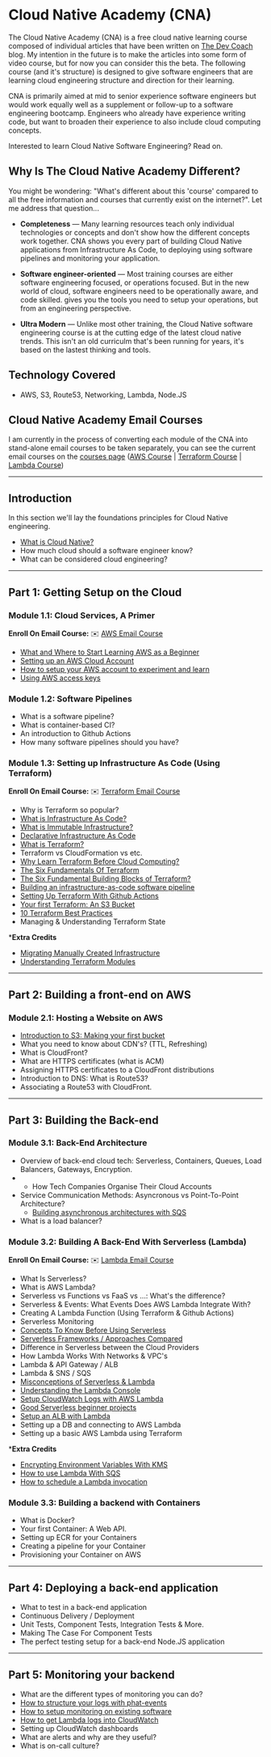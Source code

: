 # Cloud Native Academy (CNA)

The Cloud Native Academy (CNA) is a free cloud native learning course composed of individual articles that have been written on [The Dev Coach](http://thedevcoach.co.uk/) blog. My intention in the future is to make the articles into some form of video course, but for now you can consider this the beta. The following course (and it's structure) is designed to give software engineers that are learning cloud engineering structure and direction for their learning. 

CNA is primarily aimed at mid to senior experience software engineers but would work equally well as a supplement or follow-up to a software engineering bootcamp. Engineers who already have experience writing code, but want to broaden their experience to also include cloud computing concepts. 

Interested to learn Cloud Native Software Engineering? Read on. 

## Why Is The Cloud Native Academy Different?

You might be wondering: "What's different about this 'course' compared to all the free information and courses that currently exist on the internet?". Let me address that question...

* **Completeness** — Many learning resources teach only individual technologies or concepts and don't show how the different concepts work together. CNA shows you every part of building Cloud Native applications from Infrastructure As Code, to deploying using software pipelines and monitoring your application. 

* **Software engineer-oriented** — Most training courses are either software engineering focused, or operations focused. But in the new world of cloud, software engineers need to be operationally aware, and code skilled. gives you the tools you need to setup your operations, but from an engineering perspective. 

* **Ultra Modern** — Unlike most other training, the Cloud Native software engineering course is at the cutting edge of the latest cloud native trends. This isn't an old curriculm that's been running for years, it's based on the lastest thinking and tools.

## Technology Covered

* AWS, S3, Route53, Networking, Lambda, Node.JS

## Cloud Native Academy Email Courses

I am currently in the process of converting each module of the CNA into stand-alone email courses to be taken separately, you can see the current email courses on the [courses page](http://courses.thedevcoach.co.uk/) ([AWS Course](https://aws.thedevcoach.co.uk/) | [Terraform Course](https://terraform.thedevcoach.co.uk/)
| [Lambda Course](https://lambda.thedevcoach.co.uk/))

---

## Introduction

In this section we'll lay the foundations principles for Cloud Native engineering. 

* [What is Cloud Native?](https://www.thedevcoach.co.uk/what-is-a-cloud-native-software-engineer/)
* How much cloud should a software engineer know? 
* What can be considered cloud engineering? 

---

## Part 1: Getting Setup on the Cloud

### Module 1.1: Cloud Services, A Primer

**Enroll On Email Course:** ✉️ [AWS Email Course](https://aws.thedevcoach.co.uk/)

* [What and Where to Start Learning AWS as a Beginner](https://www.thedevcoach.co.uk/start-learning-aws-beginner/)
* [Setting up an AWS Cloud Account](https://www.thedevcoach.co.uk/how-to-setup-an-aws-to-experiment-and-learn/)
* [How to setup your AWS account to experiment and learn](https://www.thedevcoach.co.uk/how-to-setup-an-aws-to-experiment-and-learn/)
* [Using AWS access keys](https://www.thedevcoach.co.uk/aws-access-keys/)

### Module 1.2: Software Pipelines

* What is a software pipeline? 
* What is container-based CI?
* An introduction to Github Actions
* How many software pipelines should you have?

### Module 1.3: Setting up Infrastructure As Code (Using Terraform)

**Enroll On Email Course:** ✉️ [Terraform Email Course](https://terraform.thedevcoach.co.uk/)

* Why is Terraform so popular?
* [What is Infrastructure As Code?](https://www.thedevcoach.co.uk/infrastructure-as-code/)
* [What is Immutable Infrastructure?](https://www.thedevcoach.co.uk/what-is-immutable-infrastructure/)
* [Declarative Infrastructure As Code](https://www.thedevcoach.co.uk/declarative-vs-imperative-infra/)
* [What is Terraform?](https://www.thedevcoach.co.uk/what-is-terraform/)
* Terraform vs CloudFormation vs etc. 
* [Why Learn Terraform Before Cloud Computing?](https://www.thedevcoach.co.uk/learn-terraform-before-cloud-computing/)
* [The Six Fundamentals Of Terraform](https://www.thedevcoach.co.uk/the-six-fundamentals-of-terraform/)
* [The Six Fundamental Building Blocks of Terraform?](https://www.thedevcoach.co.uk/the-six-fundamentals-of-terraform/)
* [Building an infrastructure-as-code software pipeline](https://www.thedevcoach.co.uk/setup-terraform-aws-github-actions/)
* [Setting Up Terraform With Github Actions](https://www.thedevcoach.co.uk/setup-terraform-aws-github-actions/)
* [Your first Terraform: An S3 Bucket](https://www.thedevcoach.co.uk/terraform-github-actions/)
* [10 Terraform Best Practices](https://www.thedevcoach.co.uk/terraform-best-practices/)
* Managing & Understanding Terraform State

***Extra Credits**

* [Migrating Manually Created Infrastructure](https://www.thedevcoach.co.uk/refactor-existing-infrastructure-with-terraform/)
* [Understanding Terraform Modules](https://www.thedevcoach.co.uk/terraform-modules-tutorial/)

---

## Part 2: Building a front-end on AWS

### Module 2.1: Hosting a Website on AWS

* [Introduction to S3: Making your first bucket](https://www.thedevcoach.co.uk/terraform-github-actions/)
* What you need to know about CDN's? (TTL, Refreshing)
* What is CloudFront? 
* What are HTTPS certificates (what is ACM)
* Assigning HTTPS certificates to a CloudFront distributions
* Introduction to DNS: What is Route53?
* Associating a Route53 with CloudFront. 

---

## Part 3: Building the Back-end

### Module 3.1: Back-End Architecture

* Overview of back-end cloud tech: Serverless, Containers, Queues, Load Balancers, Gateways, Encryption.
* * How Tech Companies Organise Their Cloud Accounts
* Service Communication Methods: Asyncronous vs Point-To-Point Architecture?
  * [Building asynchronous architectures with SQS](https://www.thedevcoach.co.uk/aws-sqs-and-lambda/)
* What is a load balancer? 

### Module 3.2: Building A Back-End With Serverless (Lambda)

**Enroll On Email Course:** ✉️ [Lambda Email Course](https://lambda.thedevcoach.co.uk/)

* What Is Serverless?
* What is AWS Lambda?
* Serverless vs Functions vs FaaS vs ...: What's the difference?
* Serverless & Events: What Events Does AWS Lambda Integrate With?
* Creating A Lambda Function (Using Terraform & Github Actions)
* Serverless Monitoring
* [Concepts To Know Before Using Serverless](https://www.thedevcoach.co.uk/the-6-serverless-concepts-you-need-to-know/)
* [Serverless Frameworks / Approaches Compared](https://www.thedevcoach.co.uk/serverless-approaches-comparison/)
* Difference in Serverless between the Cloud Providers
* How Lambda Works With Networks & VPC's
* Lambda & API Gateway / ALB
* Lambda & SNS / SQS
* [Misconceptions of Serverless & Lambda](https://www.thedevcoach.co.uk/misconceptions-serverless-aws-lambda/)
* [Understanding the Lambda Console](https://www.thedevcoach.co.uk/understand-aws-lambda-console/)
* [Setup CloudWatch Logs with AWS Lambda](https://www.thedevcoach.co.uk/lambda-logging-cloudwatch/)
* [Good Serverless beginner projects](https://www.thedevcoach.co.uk/serverless-beginner-project/)
* [Setup an ALB with Lambda](https://www.thedevcoach.co.uk/setup-aws-lambda-aws-alb/)
* Setting up a DB and connecting to AWS Lambda
* Setting up a basic AWS Lambda using Terraform

***Extra Credits**
* [Encrypting Environment Variables With KMS](https://www.thedevcoach.co.uk/kms-aws-lambda/)
* [How to use Lambda With SQS](https://www.thedevcoach.co.uk/aws-sqs-and-lambda/)
* [How to schedule a Lambda invocation](https://www.thedevcoach.co.uk/terraform-lambda-scheduled-event/)

### Module 3.3: Building a backend with Containers

* What is Docker? 
* Your first Container: A Web API. 
* Setting up ECR for your Containers
* Creating a pipeline for your Container
* Provisioning your Container on AWS

---

## Part 4: Deploying a back-end application

* What to test in a back-end application
* Continuous Delivery / Deployment
* Unit Tests, Component Tests, Integration Tests & More.
* Making The Case For Component Tests
* The perfect testing setup for a back-end Node.JS application 

---

## Part 5: Monitoring your backend

* What are the different types of monitoring you can do?
* [How to structure your logs with phat-events](https://www.thedevcoach.co.uk/phat-event-logging/)
* [How to setup monitoring on existing software](https://www.thedevcoach.co.uk/monitoring-existing-software-practical-guide/)
* [How to get Lambda logs into CloudWatch](https://www.thedevcoach.co.uk/lambda-logging-cloudwatch/)
* Setting up CloudWatch dashboards
* What are alerts and why are they useful?
* What is on-call culture?
